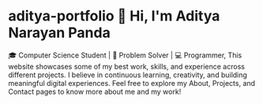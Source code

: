 # aditya-portfolio 👋 Hi, I'm Aditya Narayan Panda
🎓 Computer Science Student | 🧠 Problem Solver | 💻 Programmer,
This website showcases some of my best work, skills, and experience across different projects. I believe in continuous learning, creativity, and building meaningful digital experiences. Feel free to explore my About, Projects, and Contact pages to know more about me and my work!

